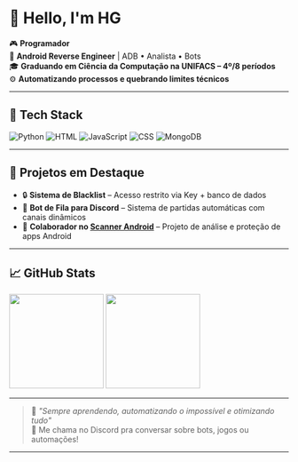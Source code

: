 # 👋 Hello, I'm HG

🎮 **Programador**  
📱 **Android Reverse Engineer** | ADB • Analista • Bots  
🎓 **Graduando em Ciência da Computação na UNIFACS – 4º/8 períodos**  
⚙️ **Automatizando processos e quebrando limites técnicos**

---

## 🔧 Tech Stack

![Python](https://img.shields.io/badge/Python-3776AB?style=for-the-badge&logo=python&logoColor=white)
![HTML](https://img.shields.io/badge/HTML5-E34F26?style=for-the-badge&logo=html5&logoColor=white)
![JavaScript](https://img.shields.io/badge/JavaScript-F7DF1E?style=for-the-badge&logo=javascript&logoColor=black)
![CSS](https://img.shields.io/badge/CSS3-1572B6?style=for-the-badge&logo=css3&logoColor=white)
![MongoDB](https://img.shields.io/badge/MongoDB-4EA94B?style=for-the-badge&logo=mongodb&logoColor=white)

---

## 🚀 Projetos em Destaque

- 🔒 **Sistema de Blacklist** – Acesso restrito via Key + banco de dados  
- 🤖 **Bot de Fila para Discord** – Sistema de partidas automáticas com canais dinâmicos  
- 🤝 **Colaborador no [Scanner Android](https://github.com/kellerzz/KellerSS-Android)** – Projeto de análise e proteção de apps Android

---

## 📈 GitHub Stats

<p align="left">
  <img height="170em" src="https://github-readme-stats.vercel.app/api?username=Hugo7-xy&show_icons=true&theme=radical&count_private=true"/>
  <img height="170em" src="https://github-readme-stats.vercel.app/api/top-langs/?username=Hugo7-xy&layout=compact&theme=radical"/>
</p>

---

> 🧠 _"Sempre aprendendo, automatizando o impossível e otimizando tudo"_  
> 💬 Me chama no Discord pra conversar sobre bots, jogos ou automações!

---
